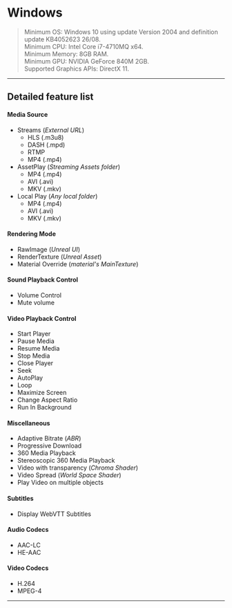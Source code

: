 # Windows

> Minimum OS: Windows 10 using update Version 2004 and definition update KB4052623 26/08.  
Minimum CPU: Intel Core i7-4710MQ x64.  
Minimum Memory: 8GB RAM.  
Minimum GPU: NVIDIA GeForce 840M 2GB.  
Supported Graphics APIs: DirectX 11.

---
## Detailed feature list

#### Media Source
- Streams (*External URL*)
	- HLS (.m3u8)
	- DASH (.mpd)
	- RTMP
	- MP4 (.mp4)
- AssetPlay (*Streaming Assets folder*)
	- MP4 (.mp4)
	- AVI (.avi)
	- MKV (.mkv)
- Local Play (*Any local folder*)
	- MP4 (.mp4)
	- AVI (.avi)
	- MKV (.mkv)

#### Rendering Mode  
- RawImage (*Unreal UI*)	
- RenderTexture (*Unreal Asset*)
- Material Override (*material's MainTexture*)

#### Sound Playback Control
- Volume Control
- Mute volume

#### Video Playback Control
- Start Player
- Pause Media
- Resume Media
- Stop Media
- Close Player
- Seek
- AutoPlay
- Loop
- Maximize Screen
- Change Aspect Ratio
- Run In Background

#### Miscellaneous
- Adaptive Bitrate (*ABR*)
- Progressive Download
- 360 Media Playback
- Stereoscopic 360 Media Playback
- Video with transparency (*Chroma Shader*)
- Video Spread (*World Space Shader*)
- Play Video on multiple objects

#### Subtitles
- Display WebVTT Subtitles

#### Audio Codecs
- AAC-LC
- HE-AAC

#### Video Codecs
- H.264
- MPEG-4

---

